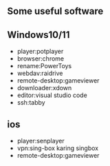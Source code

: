 ## Some useful software

## Windows10/11
* player:potplayer
* browser:chrome
* rename:PowerToys
* webdav:raidrive
* remote-desktop:gameviewer
* downloader:xdown
* editor:visual studio code
* ssh:tabby

## ios
* player:senplayer
* vpn:sing-box karing singbox
* remote-desktop:gameviewer
  
